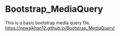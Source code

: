 # Bootstrap_MediaQuery
This is a basic bootstrap media query file.
https://newajkhan12.github.io/Bootstrap_MediaQuery/
